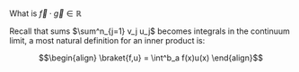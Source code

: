 What is $\vec{f} \cdot \vec{g} \in \mathbb{R}$

Recall that sums $\sum^n_{j=1} v_j u_j$ becomes integrals in the continuum limit, a most natural definition for an inner product is:

$$\begin{align} \braket{f,u} = \int^b_a f(x)u(x) \end{align}$$